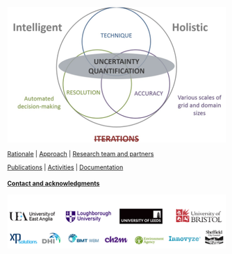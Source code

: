 ![Image](Fig_1G.jpg)



 
[Rationale](./Rational.md) |  [Approach](./Approach.md) | [Research team and partners](./TeamPartners.md)

[Publications](./Publication.md) | [Activities](./Activities.md) | [Documentation](./Documentation.md)

#### [Contact and acknowledgments](./ContAck.md)


![Image](Fig_4G.jpg)
